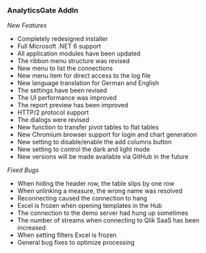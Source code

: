 ### AnalyticsGate AddIn

*New Features*
- Completely redesigned installer
- Full Microsoft .NET 6 support
- All application modules have been updated
- The ribbon menu structure was revised
- New menu to list the connections
- New menu item for direct access to the log file
- New language translation for German and English
- The settings have been revised
- The UI performance was improved
- The report preview has been improved
- HTTP/2 protocol support
- The dialogs were revised
- New function to transfer pivot tables to flat tables
- New Chromium browser support for login and chart generation 
- New setting to disable/enable the add columns button
- New setting to control the dark and light mode
- New versions will be made available via GitHub in the future

*Fixed Bugs*
- When hiding the header row, the table slips by one row
- When unlinking a measure, the wrong name was resolved
- Reconnecting caused the connection to hang
- Excel is frozen when opening templates in the Hub
- The connection to the demo server had hung up sometimes
- The number of streams when connecting to Qlik SaaS has been increased
- When setting filters Excel is frozen
- General bug fixes to optimize processing
